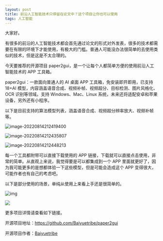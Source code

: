 ```yaml
---
layout: post
title: 前沿人工智能技术只停留在论文中？这个项目让你也可以使用
tags: 人工智能
---
```


大家好。

有很多的前沿的人工智能技术都会首先通过论文的形式对外发表，很多的技术都需要在有限的环境下才能使用，有极大的门槛。普通人可能没办法很简单的去使用类似的技术，但是这是不太合理的。

今天要推荐的开源项目 paper2gui，是一个让每个人都简单方便的使用前沿人工智能技术的 APP 工具箱。

paper2gui：一款面向普通人的 AI 桌面 APP 工具箱，免安装即开即用，已支持 18+AI 模型，内容涵盖语音合成、视频补帧、视频超分、目标检测、图片风格化、OCR 识别等领域。支持 Windows、Mac、Linux 系统，未来还将适配安卓和苹果设备，另外还有小程序。

以下是目前支持的算法模型列表，涵盖语音合成、视频超分辨率放大、视频补帧等。

![image-20220814212419400](https://7465-test-3c9b5e-1-1301419220.tcb.qcloud.la/images/compress_image-20220814212419400.png)

![image-20220814212435807](https://7465-test-3c9b5e-1-1301419220.tcb.qcloud.la/images/compress_image-20220814212435807.png)

![image-20220814212448213](https://7465-test-3c9b5e-1-1301419220.tcb.qcloud.la/images/compress_image-20220814212448213.png)

每一个工具都附带可以直接下载使用的 APP 链接，下载就可以直接点击使用，非常的简单。从直观上来说，我觉得要是可以都集成到一个 APP 里面就更好了，因为我可能更多的是想都体验一下这些模型，但是可能会造成这个 APP 变得很大，可能作者也有自己的考虑吧。

以下是部分使用的场景，单纯从使用上来看上手还是很简单的。

![img](https://7465-test-3c9b5e-1-1301419220.tcb.qcloud.la/images/compress_huoshan.png)

![](https://7465-test-3c9b5e-1-1301419220.tcb.qcloud.la/images/compress_rvm_gui.paper2tui.jpeg)

更多项目详情请查看如下链接。

开源项目地址：https://github.com/Baiyuetribe/paper2gui

开源项目作者：[Baiyuetribe](https://github.com/Baiyuetribe)